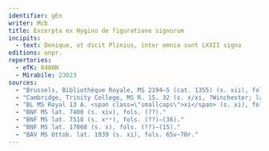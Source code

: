 ```yaml
---
identifier: gEn
writer: Mcb
title: Excerpta ex Hygino de figuratione signorum
incipits: 
  - text: Denique, ut dicit Plinius, inter omnia sunt LXXII signa
editions: unpr.
repertories:
  - eTK: 0400N
  - Mirabile: 23023
sources:
  - "Brussels, Bibliothèque Royale, MS 2194–5 (cat. 1355) (s. xii), fols. 49v–52r"
  - "Cambridge, Trinity College, MS R. 15. 32 (s. x/xi, ?Winchester; later St Augustine's), pp. 200–208."
  - "BL MS Royal 13 A. <span class=\"smallcaps\">xi</span> (s. xi), fols. 105r–(113)."
  - "BNF MS lat. 7400 (s. xiv), fols. (??)."
  - "BNF MS lat. 7518 (s. xᵉˣ), fols. (??)–(36)."
  - "BNF MS lat. 17868 (s. x), fols. (??)–(15)."
  - "BAV MS Ottob. lat. 1939 (s. xi), fols. 65v–70r."
---
```

